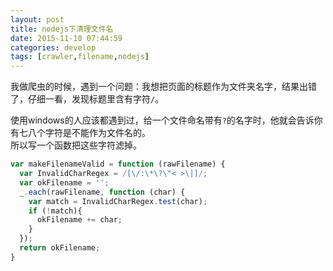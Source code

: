 ```yaml
---
layout: post
title: nodejs下清理文件名
date: 2015-11-10 07:44:59
categories: develop
tags: [crawler,filename,nodejs]
---
```


我做爬虫的时候，遇到一个问题：我想把页面的标题作为文件夹名字，结果出错了，仔细一看，发现标题里含有字符`/`。  

<!--more-->

使用windows的人应该都遇到过，给一个文件命名带有`?`的名字时，他就会告诉你有七八个字符是不能作为文件名的。  
所以写一个函数把这些字符滤掉。  

```js
var makeFilenameValid = function (rawFilename) {
  var InvalidCharRegex = /[\/:\*\?\"< >\|]/;
  var okFilename = '';
  _.each(rawFilename, function (char) {
    var match = InvalidCharRegex.test(char);
    if (!match){
      okFilename += char;
    }
  });
  return okFilename;
}
```
